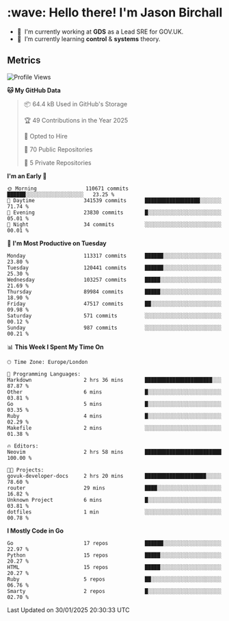 <h1 align="left" id="jason-title">:wave: Hello there! I'm Jason Birchall</h1>

- :office: &nbsp;I'm currently working at **GDS** as a Lead SRE for GOV.UK.
- :seedling: &nbsp;I’m currently learning **control** & **systems** theory.

<h2>Metrics</h2>

<!--START_SECTION:waka-->
![Profile Views](http://img.shields.io/badge/Profile%20Views-0-blue)

**🐱 My GitHub Data** 

> 📦 64.4 kB Used in GitHub's Storage 
 > 
> 🏆 49 Contributions in the Year 2025
 > 
> 💼 Opted to Hire
 > 
> 📜 70 Public Repositories 
 > 
> 🔑 5 Private Repositories 
 > 
**I'm an Early 🐤** 

```text
🌞 Morning                110671 commits      ██████░░░░░░░░░░░░░░░░░░░   23.25 % 
🌆 Daytime                341539 commits      ██████████████████░░░░░░░   71.74 % 
🌃 Evening                23830 commits       █░░░░░░░░░░░░░░░░░░░░░░░░   05.01 % 
🌙 Night                  34 commits          ░░░░░░░░░░░░░░░░░░░░░░░░░   00.01 % 
```
📅 **I'm Most Productive on Tuesday** 

```text
Monday                   113317 commits      ██████░░░░░░░░░░░░░░░░░░░   23.80 % 
Tuesday                  120441 commits      ██████░░░░░░░░░░░░░░░░░░░   25.30 % 
Wednesday                103257 commits      █████░░░░░░░░░░░░░░░░░░░░   21.69 % 
Thursday                 89984 commits       █████░░░░░░░░░░░░░░░░░░░░   18.90 % 
Friday                   47517 commits       ██░░░░░░░░░░░░░░░░░░░░░░░   09.98 % 
Saturday                 571 commits         ░░░░░░░░░░░░░░░░░░░░░░░░░   00.12 % 
Sunday                   987 commits         ░░░░░░░░░░░░░░░░░░░░░░░░░   00.21 % 
```


📊 **This Week I Spent My Time On** 

```text
🕑︎ Time Zone: Europe/London

💬 Programming Languages: 
Markdown                 2 hrs 36 mins       ██████████████████████░░░   87.87 % 
Other                    6 mins              █░░░░░░░░░░░░░░░░░░░░░░░░   03.81 % 
Go                       5 mins              █░░░░░░░░░░░░░░░░░░░░░░░░   03.35 % 
Ruby                     4 mins              █░░░░░░░░░░░░░░░░░░░░░░░░   02.29 % 
Makefile                 2 mins              ░░░░░░░░░░░░░░░░░░░░░░░░░   01.38 % 

🔥 Editors: 
Neovim                   2 hrs 58 mins       █████████████████████████   100.00 % 

🐱‍💻 Projects: 
govuk-developer-docs     2 hrs 20 mins       ████████████████████░░░░░   78.60 % 
router                   29 mins             ████░░░░░░░░░░░░░░░░░░░░░   16.82 % 
Unknown Project          6 mins              █░░░░░░░░░░░░░░░░░░░░░░░░   03.81 % 
dotfiles                 1 min               ░░░░░░░░░░░░░░░░░░░░░░░░░   00.78 % 
```

**I Mostly Code in Go** 

```text
Go                       17 repos            ██████░░░░░░░░░░░░░░░░░░░   22.97 % 
Python                   15 repos            █████░░░░░░░░░░░░░░░░░░░░   20.27 % 
HTML                     15 repos            █████░░░░░░░░░░░░░░░░░░░░   20.27 % 
Ruby                     5 repos             ██░░░░░░░░░░░░░░░░░░░░░░░   06.76 % 
Smarty                   2 repos             █░░░░░░░░░░░░░░░░░░░░░░░░   02.70 % 
```




 Last Updated on 30/01/2025 20:30:33 UTC
<!--END_SECTION:waka-->

<!-- links -->

[issues page]: https://github.com/jasonBirchall/jasonBirchall/issues "jasonBirchall/issues"
